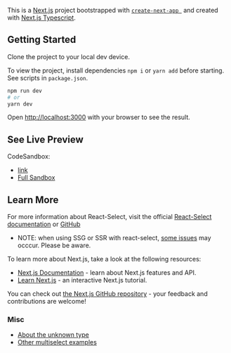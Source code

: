 This is a [Next.js](https://nextjs.org/) project bootstrapped with [`create-next-app `](https://github.com/vercel/next.js/tree/canary/packages/create-next-app) and created with [Next.js Typescript](https://nextjs.org/docs/basic-features/typescript).

## Getting Started

Clone the project to your local dev device.

To view the project, install dependencies `npm i` or `yarn add` before starting. See scripts in `package.json`.

```bash
npm run dev
# or
yarn dev
```

Open [http://localhost:3000](http://localhost:3000) with your browser to see the result.

## See Live Preview
CodeSandbox: 
- [link](https://uov6l8-3000.preview.csb.app/)
- [Full Sandbox](https://codesandbox.io/p/github/nswagg/MultiSelect-TS/csb-uov6l8/draft/long-snow?file=%2Fcomponents%2FSelect.tsx)


## Learn More

For more information about React-Select, visit the official [React-Select documentation](https://react-select.com/home) or [GitHub](https://github.com/JedWatson/react-select)

- NOTE: when using SSG or SSR with react-select, [some issues](https://github.com/JedWatson/react-select/issues/2629) may occcur. Please be aware. 

To learn more about Next.js, take a look at the following resources:

- [Next.js Documentation](https://nextjs.org/docs) - learn about Next.js features and API.
- [Learn Next.js](https://nextjs.org/learn) - an interactive Next.js tutorial.

You can check out [the Next.js GitHub repository](https://github.com/vercel/next.js/) - your feedback and contributions are welcome!

### Misc
- [About the unknown type](https://mariusschulz.com/blog/the-unknown-type-in-typescript)
- [Other multiselect examples](https://medium.com/@compmonk/react-multi-select-with-check-boxes-and-select-all-option-bd16941538f3)
